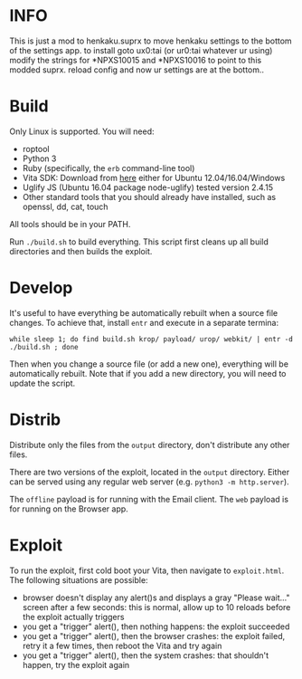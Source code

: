 # INFO
This is just a mod to henkaku.suprx to move henkaku settings to the bottom of the settings app.
to install goto ux0:tai (or ur0:tai whatever ur using) modify the strings for *NPXS10015 and *NPXS10016 to point to this modded suprx. reload config and now ur settings are at the bottom..

# Build

Only Linux is supported. You will need:

* roptool
* Python 3
* Ruby (specifically, the `erb` command-line tool)
* Vita SDK: Download from [here](https://lolhax.org/bamboo/allPlans.action) either for Ubuntu 12.04/16.04/Windows
* Uglify JS (Ubuntu 16.04 package node-uglify) tested version 2.4.15
* Other standard tools that you should already have installed, such as openssl, dd, cat, touch

All tools should be in your PATH.

Run `./build.sh` to build everything. This script first cleans up all build directories and then builds the exploit.

# Develop

It's useful to have everything be automatically rebuilt when a source file changes. To achieve that, install `entr` and execute in a separate termina:

```
while sleep 1; do find build.sh krop/ payload/ urop/ webkit/ | entr -d ./build.sh ; done
```

Then when you change a source file (or add a new one), everything will be automatically rebuilt. Note that if you add a new directory, you will need to update the script.

# Distrib

Distribute only the files from the `output` directory, don't distribute any other files.

There are two versions of the exploit, located in the `output` directory. Either can be served using any regular web server (e.g. `python3 -m http.server`).

The `offline` payload is for running with the Email client. The `web` payload is for running on the Browser app.

# Exploit

To run the exploit, first cold boot your Vita, then navigate to `exploit.html`. The following situations are possible:

* browser doesn't display any alert()s and displays a gray "Please wait..." screen after a few seconds: this is normal, allow up to 10 reloads before the exploit actually triggers
* you get a "trigger" alert(), then nothing happens: the exploit succeeded
* you get a "trigger" alert(), then the browser crashes: the exploit failed, retry it a few times, then reboot the Vita and try again
* you get a "trigger" alert(), then the system crashes: that shouldn't happen, try the exploit again
